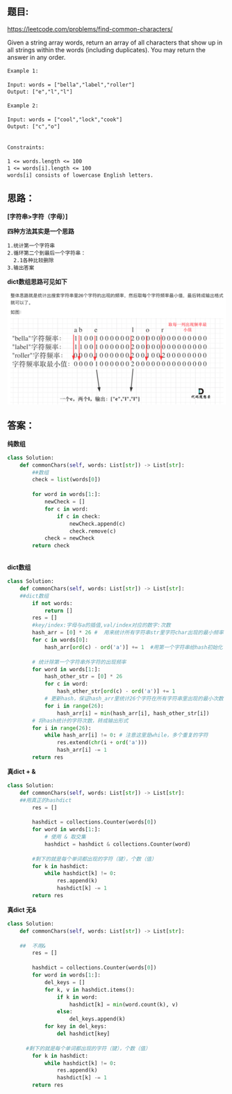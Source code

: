 ## 题目:
https://leetcode.com/problems/find-common-characters/

Given a string array words, return an array of all characters that show up in all strings within the words (including duplicates). You may return the answer in any order.

```
Example 1:

Input: words = ["bella","label","roller"]
Output: ["e","l","l"]

Example 2:

Input: words = ["cool","lock","cook"]
Output: ["c","o"]
 

Constraints:

1 <= words.length <= 100
1 <= words[i].length <= 100
words[i] consists of lowercase English letters.
```
## 思路：
**[字符串>字符（字母）]**

**四种方法其实是一个思路**
```
1.统计第一个字符串
2.循环第二个到最后一个字符串：
  2.1各种比较删除
3.输出答案
```

**dict数组思路可见如下**

![a](https://github.com/SSRRBB/Leetcode/blob/main/Images/291.png)
## 答案：
**纯数组**
```python
class Solution:
    def commonChars(self, words: List[str]) -> List[str]: 
        ##数组
        check = list(words[0])
        
        for word in words[1:]:
            newCheck = []
            for c in word:
                if c in check:
                    newCheck.append(c)
                    check.remove(c)
            check = newCheck
        return check
    
```

**dict数组**
```python
class Solution:
    def commonChars(self, words: List[str]) -> List[str]:
    ##dict数组
        if not words:
            return []
        res = []
        #key/index:字母与a的插值,val/index对应的数字:次数
        hash_arr = [0] * 26 #  用来统计所有字符串str里字符char出现的最小频率 
        for c in words[0]:
            hash_arr[ord(c) - ord('a')] += 1  #用第一个字符串给hash初始化
        
        # 统计除第一个字符串外字符的出现频率
        for word in words[1:]:
            hash_other_str = [0] * 26
            for c in word:
                hash_other_str[ord(c) - ord('a')] += 1
            # 更新hash，保证hash_arr里统计26个字符在所有字符串里出现的最小次数
            for i in range(26):
                hash_arr[i] = min(hash_arr[i], hash_other_str[i])
        # 将hash统计的字符次数，转成输出形式
        for i in range(26):
            while hash_arr[i] != 0: # 注意这里是while，多个重复的字符
                res.extend(chr(i + ord('a')))
                hash_arr[i] -= 1
        return res
```
**真dict + &**
```python
class Solution:
    def commonChars(self, words: List[str]) -> List[str]:   
    ##用真正的hashdict
        res = []
        
        hashdict = collections.Counter(words[0])
        for word in words[1:]:
            # 使用 & 取交集
            hashdict = hashdict & collections.Counter(word)
        
        #剩下的就是每个单词都出现的字符（键），个数（值）
        for k in hashdict:
            while hashdict[k] != 0:
                res.append(k)
                hashdict[k] -= 1
        return res

```

**真dict 无&**
```python
class Solution:
    def commonChars(self, words: List[str]) -> List[str]:

    ##  不用&
        res = []
        
        hashdict = collections.Counter(words[0])
        for word in words[1:]:
            del_keys = []
            for k, v in hashdict.items():
                if k in word:
                    hashdict[k] = min(word.count(k), v)
                else:
                    del_keys.append(k)
            for key in del_keys:
                del hashdict[key]
                
      #剩下的就是每个单词都出现的字符（键），个数（值）
        for k in hashdict:
            while hashdict[k] != 0:
                res.append(k)
                hashdict[k] -= 1
        return res
```

